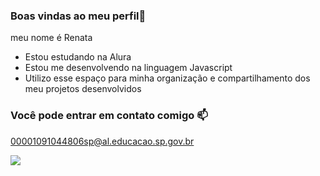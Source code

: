 ### Boas vindas ao meu perfil💙

meu nome é Renata

- Estou estudando na Alura
- Estou me desenvolvendo na linguagem Javascript
- Utilizo esse espaço para minha organização e compartilhamento dos meu projetos desenvolvidos

### Você pode entrar em contato comigo 📫

00001091044806sp@al.educacao.sp.gov.br

![](https://media1.tenor.com/m/_4BOg1EjbpwAAAAC/cuddle-my.gif)
